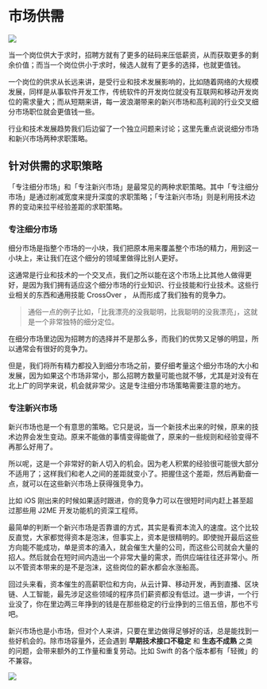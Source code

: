 
# 市场供需

![](https://user-gold-cdn.xitu.io/2017/11/2/7ade81415f30b0c1cd6ba1ca5d267ec2)

当一个岗位供大于求时，招聘方就有了更多的砝码来压低薪资，从而获取更多的剩余价值；而当一个岗位供小于求时，候选人就有了更多的选择，也就更值钱。

一个岗位的供求从长远来讲，是受行业和技术发展影响的，比如随着网络的大规模发展，同样是从事软件开发工作，传统软件的开发岗位就没有互联网和移动开发岗位的需求量大；而从短期来讲，每一波浪潮带来的新兴市场和高利润的行业交叉细分市场职位就会更值钱一些。

行业和技术发展趋势我们后边留了一个独立问题来讨论；这里先重点说说细分市场和新兴市场两种求职策略。

## 针对供需的求职策略

「专注细分市场」和「专注新兴市场」是最常见的两种求职策略。其中「专注细分市场」是通过削减宽度来提升深度的求职策略；「专注新兴市场」则是利用技术边界的变动来拉平经验差距的求职策略。

### 专注细分市场

细分市场是指整个市场的一小块，我们把原本用来覆盖整个市场的精力，用到这一小块上，来让我们在这个细分的领域里做得比别人更好。

这通常是行业和技术的一个交叉点，我们之所以能在这个市场上比其他人做得更好，是因为我们拥有适应这个细分市场的行业知识、行业技能和行业技术。这些行业相关的东西和通用技能 CrossOver ， 从而形成了我们独有的竞争力。

> 通俗一点的例子比如，「比我漂亮的没我聪明，比我聪明的没我漂亮」，这就是一个非常独特的细分定位。

在细分市场里边因为招聘方的选择并不是那么多，而我们的优势又足够的明显，所以通常会有很好的竞争力。

但是，我们将所有精力都投入到细分市场之前，要仔细考量这个细分市场的大小和发展，因为如果这个市场非常小，那么招聘方数量可能也就不够，尤其是对没有在北上广的同学来说，机会就非常少。这是专注细分市场策略需要注意的地方。

### 专注新兴市场

新兴市场也是一个有意思的策略。它只是说，当一个新技术出来的时候，原来的技术边界会发生变动。原来不能做的事情变得能做了，原来的一些规则和经验变得不再那么好用了。

所以呢，这是一个非常好的新人切入的机会。因为老人积累的经验很可能很大部分不适用了；这样我们和老人之间的差距就变小了。把握住这个差距，然后再勤奋一点，就可以在这些新兴市场上获得强竞争力。

比如 iOS 刚出来的时候如果适时跟进，你的竞争力可以在很短时间内赶上甚至超过那些用 J2ME 开发功能机的资深工程师。

最简单的判断一个新兴市场是否靠谱的方式，其实是看资本流入的速度。这个比较反直觉，大家都觉得资本是泡沫，但事实上，资本是很精明的。即使抛开最后这些方向能不能成功，单是资本的涌入，就会催生大量的公司，而这些公司就会大量的招人。然后就会在短时间内造出一个非常大量的需求，而供应端往往还非常小。所以不管资本带来的是不是泡沫，这些岗位的薪水都会水涨船高。

回过头来看，资本催生的高薪职位和方向，从云计算、移动开发，再到直播、区块链、人工智能，最先涉足这些领域的程序员们薪资都没有低过。退一步讲，一个行业没了，你在里边两三年挣到的钱是在那些稳定的行业挣到的三倍五倍，那也不亏吧。

新兴市场也是小市场，但对个人来讲，只要在里边做得足够好的话，总是能找到一些好机会的。除市场容量外，还会遇到 **早期技术接口不稳定** 和 **生态不成熟** 之类的问题，会带来额外的工作量和重复劳动。比如 Swift 的各个版本都有「轻微」的不兼容。

![](https://user-gold-cdn.xitu.io/2017/11/2/9e75ac4178d8c245f69d7a460376e254)